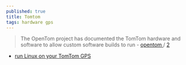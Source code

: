 ```yaml
---
published: true
title: Tomtom
tags: hardware gps
---
```

> The OpenTom project has documented the TomTom hardware and software to allow custom software builds to run - [opentom ](https://github.com/george-hopkins/opentom) / [2](https://github.com/buoncri/Working-2021-OpenTom)

- [run Linux on your TomTom GPS](https://raulbalanza.me/2020/06/24/opentom-run-linux-on-your-tomtom-gps/)
